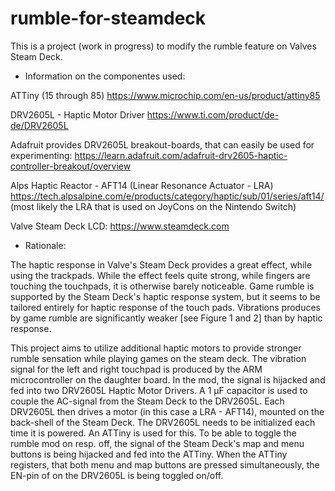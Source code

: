 # rumble-for-steamdeck

This is a project (work in progress) to modify the rumble feature on Valves Steam Deck.

- Information on the componentes used:

ATTiny (15 through 85)
https://www.microchip.com/en-us/product/attiny85

DRV2605L - Haptic Motor Driver
https://www.ti.com/product/de-de/DRV2605L

Adafruit provides DRV2605L breakout-boards, that can easily be used for experimenting:
https://learn.adafruit.com/adafruit-drv2605-haptic-controller-breakout/overview

Alps Haptic Reactor - AFT14 (Linear Resonance Actuator - LRA)
https://tech.alpsalpine.com/e/products/category/haptic/sub/01/series/aft14/
(most likely the LRA that is used on JoyCons on the Nintendo Switch) 

Valve Steam Deck LCD:
https://www.steamdeck.com

- Rationale:

The haptic response in Valve's Steam Deck provides a great effect, while using the trackpads.
While the effect feels quite strong, while fingers are touching the touchpads, it is otherwise barely noticeable.
Game rumble is supported by the Steam Deck's haptic response system, but it seems to be tailored entirely for haptic response of the touch pads. Vibrations produces by game rumble are significantly weaker [see Figure 1 and 2] than by haptic response.

This project aims to utilize additional haptic motors to provide stronger rumble sensation while playing games on the steam deck. The vibration signal for the left and right touchpad is produced by the ARM microcontroller on the daughter board.
In the mod, the signal is hijacked and fed into two DRV2605L Haptic Motor Drivers. A 1 µF capacitor is used to couple the AC-signal from the Steam Deck to the DRV2605L. Each DRV2605L then drives a motor (in this case a LRA - AFT14), mounted on the back-shell of the Steam Deck. The DRV2605L needs to be initialized each time it is powered. An ATTiny is used for this. To be able to toggle the rumble mod on resp. off, the signal of the Steam Deck's map and menu buttons is being hijacked and fed into the ATTiny. When the ATTiny registers, that both menu and map buttons are pressed simultaneously, the EN-pin of on the DRV2605L is being toggled on/off.

